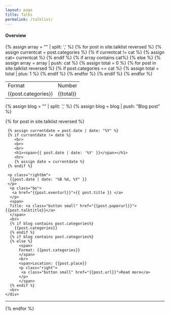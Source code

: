 ```yaml
---
layout: page
title: Talks
permalink: /talklist/
---
```




<div>
    <h4>Overview</h4>
        <table>
            <tr>
                <td>Format</td>
                <td>Number</td>
            </tr>
            {% assign array = "" | split: ',' %}
            {%  for post in site.talklist reversed %}
                {% assign currentcat = post.categories %}
                {% if currentcat != cat %}
                   {% assign cat= currentcat %} 
                {% endif %}
                {% if array contains cat%}
                {% else %}
                    {% assign array = array | push: cat %}
                    {% assign total = 0 %}
                    {%  for post in site.talklist reversed %}
                        {% if post.categories == cat %}
                            {% assign total = total | plus: 1 %}
                        {% endif %}
                    {% endfor %}
                    <tr>
                      <td> {{post.categories}} </td>
                      <td> {{total}} </td>
                    </tr>
                {% endif %}
              {% endfor %}
        </table>
</div>

<style>
  .bo {
     margin-bottom: 0.25cm;
  }
</style>

<style>
  .bt {
     margin-bottom: 0.5cm;
  }
</style>

<style>
  .rightbm{
       text-align: right;
       margin-bottom: -0.6cm;
  }
</style>

<style>
  .right{
       text-align: right;
       margin-top: -0.6cm;
  }
</style>



{% assign blog = "" | split: ',' %}
{% assign blog = blog | push: "Blog post" %}

{%  for post in site.talklist reversed %}
  <div class='big mod modBlogPost no_bg'>
    <div class='content'>
    
     {% assign currentdate = post.date | date: "%Y" %}
     {% if currentdate != date %}
        <br>
        <br>
        <br>
        <h1><span>{{ post.date | date: '%Y' }}</span></h1>
        <hr>
        {% assign date = currentdate %} 
     {% endif %}
     
     <p class="rightbm">
      {{post.date | date: "%B %d, %Y" }}
     </p>
      <p class="bo">
       <a href="{{post.eventurl}}">{{ post.title }} </a>
      </p>
      <span>
      Title: <a class="button small" href="{{post.paperurl}}">{{post.talktitle}}</a>
      </span>
      <br>
      {% if blog contains post.categories%}
        {{post.categories}}
      {% endif %}
      {% if blog contains post.categories%}
      {% else %}
          <span>
          Format: {{post.categories}}
          </span>
          <br>
          <span>Location: {{post.place}}
          <p class="right">
           <a class="button small" href="{{post.url}}">Read more</a>
          </p>
          </span>
      {% endif %}
      <br>
    </div>
  </div>
  <hr>
{% endfor %}


<div class='four spacing'></div>


